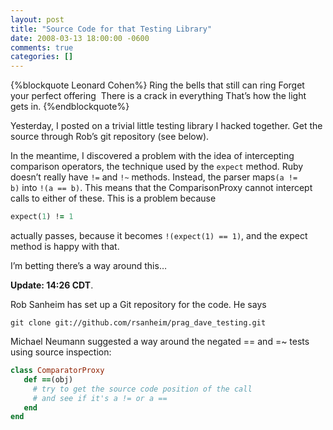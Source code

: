 ```yaml
---
layout: post
title: "Source Code for that Testing Library"
date: 2008-03-13 18:00:00 -0600
comments: true
categories: []
---
```



{%blockquote Leonard Cohen%}
Ring the bells that still can ring
Forget your perfect offering 
There is a crack in everything
That’s how the light gets in.
{%endblockquote%}

Yesterday, I posted on a trivial little testing library I hacked
together. Get the source through Rob’s git
repository (see below).

In the meantime, I discovered a problem with the idea of intercepting
comparison operators, the technique used by the `expect` method. Ruby
doesn’t really have `!=` and `!~` methods. Instead, the parser maps`(a
!= b)` into `!(a == b)`. This means that the ComparisonProxy cannot
intercept calls to either of these. This is a problem because

``` ruby
expect(1) != 1
```

actually passes, because it becomes `!(expect(1) == 1)`, and the
expect method is happy with that.

I’m betting there’s a way around this…

**Update: 14:26 CDT**.

Rob Sanheim has set up a Git repository for the code. He says

```
git clone git://github.com/rsanheim/prag_dave_testing.git

```

Michael Neumann suggested a way around the negated == and =~ tests
using source inspection:



``` ruby
class ComparatorProxy
   def ==(obj)
     # try to get the source code position of the call
     # and see if it's a != or a ==
   end
end
```




